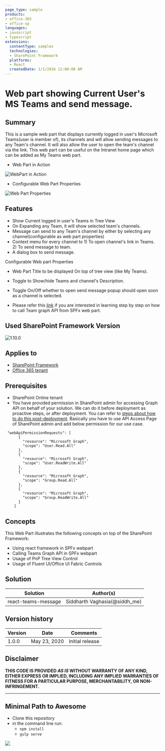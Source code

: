 ```yaml
---
page_type: sample
products:
- office-365
- office-sp
languages:
- javascript
- typescript
extensions:
  contentType: samples
  technologies:
  - SharePoint Framework
  platforms:
  - React
  createdDate: 1/1/2016 12:00:00 AM
---
```

# Web part showing Current User's MS Teams and send message.

## Summary

This is a sample web part that displays currently logged in user's Microsoft Teams(user is member of), its channels and will allow sending messages to any Team's channel. It will also allow the user to open the team's channel via the link. This web part can be useful on the Intranet home page which can be added as My Teams web part.


* Web Part in Action

![WebPart in Action](./assets/myteamsmessage.gif)

* Configurable Web Part Properties

![Web Part Properties](./assets/webpartproperties.jpg)

## Features

* Show Current logged in user's Teams in Tree View
* On Expanding any Team, it will show selected team's channels.
* Message can send to any Team's channel by either by selecting any channel(configurable as web part properties)
* Context menu for every channel to 1) To open channel's link in Teams. 2) To send message to team.
* A dialog box to send message.

Configurable Web part Properties
* Web Part Title to be displayed On top of tree view (like My Teams).
* Toggle to Show/hide Teams and channel's Description.
* Toggle On/Off whether to open send message popup should open soon as a channel is selected.

* Please refer this [link](https://www.c-sharpcorner.com/article/microsoft-teams-operations-in-spfx-webpart-using-graph-api/) if you are interested in learning step by step on how to call Team graph API from SPFx web part.

## Used SharePoint Framework Version

![1.10.0](https://img.shields.io/badge/version-1.10.0-green.svg)

## Applies to

* [SharePoint Framework](https://docs.microsoft.com/sharepoint/dev/spfx/sharepoint-framework-overview)
* [Office 365 tenant](https://docs.microsoft.com/sharepoint/dev/spfx/set-up-your-developer-tenant)


## Prerequisites

* SharePoint Online tenant
* You have provided permission in SharePoint admin for accessing Graph API on behalf of your solution. We can do it before deployment as proactive steps, or after deployment. You can refer to [steps about how to do this post-deployment](https://docs.microsoft.com/en-us/sharepoint/dev/spfx/use-aad-tutorial#deploy-the-solution-and-grant-permissions). Basically you have to use API Access Page of SharePoint admin and add below permission for our use case. 

```
 "webApiPermissionRequests": [
      {
        "resource": "Microsoft Graph",
        "scope": "User.Read.All"
      },
      {
        "resource": "Microsoft Graph",
        "scope": "User.ReadWrite.All"
      },
      {
        "resource": "Microsoft Graph",
        "scope": "Group.Read.All"
      },
      {
        "resource": "Microsoft Graph",
        "scope": "Group.ReadWrite.All"
      }
    ]

```
## Concepts

This Web Part illustrates the following concepts on top of the SharePoint Framework:

* Using react framework in SPFx webpart
* Calling Teams Graph API in SPFx webpart
* Usage of PnP Tree View  Control
* Usage of Fluent UI/Office UI Fabric Controls

## Solution

Solution|Author(s)
--------|---------
react-teams-message | Siddharth Vaghasia(@siddh_me)

## Version history

Version|Date|Comments
-------|----|--------
1.0.0|May 23, 2020|Initial release

## Disclaimer

**THIS CODE IS PROVIDED *AS IS* WITHOUT WARRANTY OF ANY KIND, EITHER EXPRESS OR IMPLIED, INCLUDING ANY IMPLIED WARRANTIES OF FITNESS FOR A PARTICULAR PURPOSE, MERCHANTABILITY, OR NON-INFRINGEMENT.**

---

## Minimal Path to Awesome

* Clone this repository
* in the command line run:
  * `npm install`
  * `gulp serve`


<img src="https://telemetry.sharepointpnp.com/sp-dev-fx-webparts/samples/react-teams-message" />
